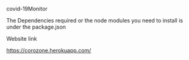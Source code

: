 
covid-19Monitor


The Dependencies required or the node modules you need to install is under the package.json


Website link

https://corozone.herokuapp.com/
